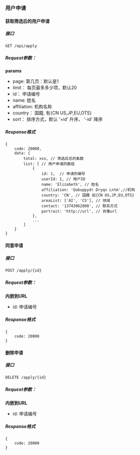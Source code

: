 ### 用户申请

#### 获取筛选后的用户申请

##### 接口

```
GET /api/apply
```

##### Request参数：

**params**

* page:  第几页：默认是1
* limit： 每页最多多少项，默认20
* id： 申请编号
* name: 姓名
* affiliation:  机构名称
* country： 国籍, 有{CN US,JP,EU,OTS}
* sort： 排序方式，默认 '+id' 升序， '-id' 降序

##### Response格式

```
{
	code: 20000, 
	data: {
		total: xxx, // 筛选后总的条数
		list: [ // 用户申请的数组
			{
				id: 1,  // 申请的编号
				userId: 1, // 用户ID
				name: 'Elizabeth', // 姓名
				affiliation: 'Qubuppydr Dryqx Lntm',//机构
				country: 'CN', // 国籍 如{CN US,JP,EU,OTS}
				areaList: ['AI', 'CS'], // 领域
				contact: '13743962800', // 联系方式
				portrait: 'http://url', // 肖像url
			},
			...
		]
	}
}
```



#### 同意申请

##### 接口

```
POST /apply/{id}
```

##### Request参数：

**内嵌到URL**

* id: 申请编号

##### Response格式

```
{
	code: 20000
}
```



#### 删除申请

##### 接口

```
DELETE /apply/{id}
```

##### Request参数：

**内嵌到URL**

- id: 申请编号

##### Response格式

```
{
	code: 20000
}
```

